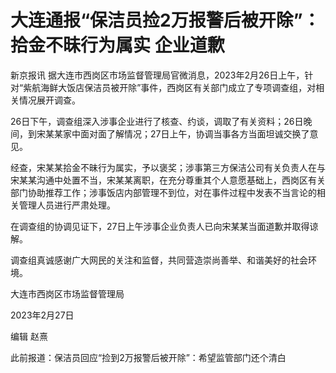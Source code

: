 # 大连通报“保洁员捡2万报警后被开除”：拾金不昧行为属实 企业道歉

新京报讯
据大连市西岗区市场监督管理局官微消息，2023年2月26日上午，针对“紫航海鲜大饭店保洁员被开除”事件，西岗区有关部门成立了专项调查组，对相关情况展开调查。

26日下午，调查组深入涉事企业进行了核查、约谈，调取了有关资料；26日晚间，到宋某某家中面对面了解情况；27日上午，协调当事各方当面坦诚交换了意见。

经查，宋某某拾金不昧行为属实，予以褒奖；涉事第三方保洁公司有关负责人在与宋某某沟通中处置不当，宋某某离职，在充分尊重其个人意愿基础上，西岗区有关部门协助推荐工作；涉事饭店内部管理不到位，对在事件过程中发表不当言论的相关管理人员进行严肃处理。

在调查组的协调见证下，27日上午涉事企业负责人已向宋某某当面道歉并取得谅解。

调查组真诚感谢广大网民的关注和监督，共同营造崇尚善举、和谐美好的社会环境。

大连市西岗区市场监督管理局

2023年2月27日

编辑 赵熹

此前报道：保洁员回应“捡到2万报警后被开除”：希望监管部门还个清白

